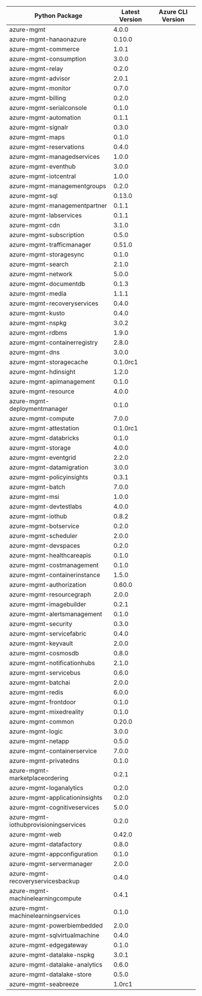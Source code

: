 |Python Package|Latest Version|Azure CLI Version|
|--------------|--------------|-----------------|
|azure-mgmt|4.0.0||
|azure-mgmt-hanaonazure|0.10.0||
|azure-mgmt-commerce|1.0.1||
|azure-mgmt-consumption|3.0.0||
|azure-mgmt-relay|0.2.0||
|azure-mgmt-advisor|2.0.1||
|azure-mgmt-monitor|0.7.0||
|azure-mgmt-billing|0.2.0||
|azure-mgmt-serialconsole|0.1.0||
|azure-mgmt-automation|0.1.1||
|azure-mgmt-signalr|0.3.0||
|azure-mgmt-maps|0.1.0||
|azure-mgmt-reservations|0.4.0||
|azure-mgmt-managedservices|1.0.0||
|azure-mgmt-eventhub|3.0.0||
|azure-mgmt-iotcentral|1.0.0||
|azure-mgmt-managementgroups|0.2.0||
|azure-mgmt-sql|0.13.0||
|azure-mgmt-managementpartner|0.1.1||
|azure-mgmt-labservices|0.1.1||
|azure-mgmt-cdn|3.1.0||
|azure-mgmt-subscription|0.5.0||
|azure-mgmt-trafficmanager|0.51.0||
|azure-mgmt-storagesync|0.1.0||
|azure-mgmt-search|2.1.0||
|azure-mgmt-network|5.0.0||
|azure-mgmt-documentdb|0.1.3||
|azure-mgmt-media|1.1.1||
|azure-mgmt-recoveryservices|0.4.0||
|azure-mgmt-kusto|0.4.0||
|azure-mgmt-nspkg|3.0.2||
|azure-mgmt-rdbms|1.9.0||
|azure-mgmt-containerregistry|2.8.0||
|azure-mgmt-dns|3.0.0||
|azure-mgmt-storagecache|0.1.0rc1||
|azure-mgmt-hdinsight|1.2.0||
|azure-mgmt-apimanagement|0.1.0||
|azure-mgmt-resource|4.0.0||
|azure-mgmt-deploymentmanager|0.1.0||
|azure-mgmt-compute|7.0.0||
|azure-mgmt-attestation|0.1.0rc1||
|azure-mgmt-databricks|0.1.0||
|azure-mgmt-storage|4.0.0||
|azure-mgmt-eventgrid|2.2.0||
|azure-mgmt-datamigration|3.0.0||
|azure-mgmt-policyinsights|0.3.1||
|azure-mgmt-batch|7.0.0||
|azure-mgmt-msi|1.0.0||
|azure-mgmt-devtestlabs|4.0.0||
|azure-mgmt-iothub|0.8.2||
|azure-mgmt-botservice|0.2.0||
|azure-mgmt-scheduler|2.0.0||
|azure-mgmt-devspaces|0.2.0||
|azure-mgmt-healthcareapis|0.1.0||
|azure-mgmt-costmanagement|0.1.0||
|azure-mgmt-containerinstance|1.5.0||
|azure-mgmt-authorization|0.60.0||
|azure-mgmt-resourcegraph|2.0.0||
|azure-mgmt-imagebuilder|0.2.1||
|azure-mgmt-alertsmanagement|0.1.0||
|azure-mgmt-security|0.3.0||
|azure-mgmt-servicefabric|0.4.0||
|azure-mgmt-keyvault|2.0.0||
|azure-mgmt-cosmosdb|0.8.0||
|azure-mgmt-notificationhubs|2.1.0||
|azure-mgmt-servicebus|0.6.0||
|azure-mgmt-batchai|2.0.0||
|azure-mgmt-redis|6.0.0||
|azure-mgmt-frontdoor|0.1.0||
|azure-mgmt-mixedreality|0.1.0||
|azure-mgmt-common|0.20.0||
|azure-mgmt-logic|3.0.0||
|azure-mgmt-netapp|0.5.0||
|azure-mgmt-containerservice|7.0.0||
|azure-mgmt-privatedns|0.1.0||
|azure-mgmt-marketplaceordering|0.2.1||
|azure-mgmt-loganalytics|0.2.0||
|azure-mgmt-applicationinsights|0.2.0||
|azure-mgmt-cognitiveservices|5.0.0||
|azure-mgmt-iothubprovisioningservices|0.2.0||
|azure-mgmt-web|0.42.0||
|azure-mgmt-datafactory|0.8.0||
|azure-mgmt-appconfiguration|0.1.0||
|azure-mgmt-servermanager|2.0.0||
|azure-mgmt-recoveryservicesbackup|0.4.0||
|azure-mgmt-machinelearningcompute|0.4.1||
|azure-mgmt-machinelearningservices|0.1.0||
|azure-mgmt-powerbiembedded|2.0.0||
|azure-mgmt-sqlvirtualmachine|0.4.0||
|azure-mgmt-edgegateway|0.1.0||
|azure-mgmt-datalake-nspkg|3.0.1||
|azure-mgmt-datalake-analytics|0.6.0||
|azure-mgmt-datalake-store|0.5.0||
|azure-mgmt-seabreeze|1.0rc1||

